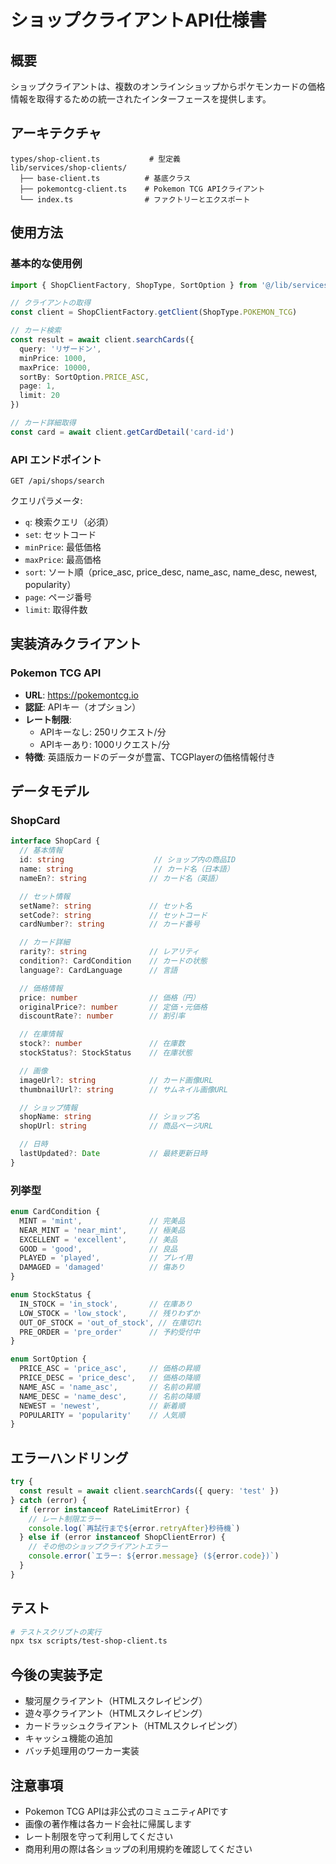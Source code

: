 # ショップクライアントAPI仕様書

## 概要

ショップクライアントは、複数のオンラインショップからポケモンカードの価格情報を取得するための統一されたインターフェースを提供します。

## アーキテクチャ

```
types/shop-client.ts           # 型定義
lib/services/shop-clients/
  ├── base-client.ts          # 基底クラス
  ├── pokemontcg-client.ts    # Pokemon TCG APIクライアント
  └── index.ts                # ファクトリーとエクスポート
```

## 使用方法

### 基本的な使用例

```typescript
import { ShopClientFactory, ShopType, SortOption } from '@/lib/services/shop-clients'

// クライアントの取得
const client = ShopClientFactory.getClient(ShopType.POKEMON_TCG)

// カード検索
const result = await client.searchCards({
  query: 'リザードン',
  minPrice: 1000,
  maxPrice: 10000,
  sortBy: SortOption.PRICE_ASC,
  page: 1,
  limit: 20
})

// カード詳細取得
const card = await client.getCardDetail('card-id')
```

### API エンドポイント

```
GET /api/shops/search
```

クエリパラメータ:
- `q`: 検索クエリ（必須）
- `set`: セットコード
- `minPrice`: 最低価格
- `maxPrice`: 最高価格
- `sort`: ソート順（price_asc, price_desc, name_asc, name_desc, newest, popularity）
- `page`: ページ番号
- `limit`: 取得件数

## 実装済みクライアント

### Pokemon TCG API

- **URL**: https://pokemontcg.io
- **認証**: APIキー（オプション）
- **レート制限**:
  - APIキーなし: 250リクエスト/分
  - APIキーあり: 1000リクエスト/分
- **特徴**: 英語版カードのデータが豊富、TCGPlayerの価格情報付き

## データモデル

### ShopCard

```typescript
interface ShopCard {
  // 基本情報
  id: string                    // ショップ内の商品ID
  name: string                  // カード名（日本語）
  nameEn?: string              // カード名（英語）

  // セット情報
  setName?: string             // セット名
  setCode?: string             // セットコード
  cardNumber?: string          // カード番号

  // カード詳細
  rarity?: string              // レアリティ
  condition?: CardCondition    // カードの状態
  language?: CardLanguage      // 言語

  // 価格情報
  price: number                // 価格（円）
  originalPrice?: number       // 定価・元価格
  discountRate?: number        // 割引率

  // 在庫情報
  stock?: number               // 在庫数
  stockStatus?: StockStatus    // 在庫状態

  // 画像
  imageUrl?: string            // カード画像URL
  thumbnailUrl?: string        // サムネイル画像URL

  // ショップ情報
  shopName: string             // ショップ名
  shopUrl: string              // 商品ページURL

  // 日時
  lastUpdated?: Date           // 最終更新日時
}
```

### 列挙型

```typescript
enum CardCondition {
  MINT = 'mint',               // 完美品
  NEAR_MINT = 'near_mint',     // 極美品
  EXCELLENT = 'excellent',     // 美品
  GOOD = 'good',               // 良品
  PLAYED = 'played',           // プレイ用
  DAMAGED = 'damaged'          // 傷あり
}

enum StockStatus {
  IN_STOCK = 'in_stock',       // 在庫あり
  LOW_STOCK = 'low_stock',     // 残りわずか
  OUT_OF_STOCK = 'out_of_stock', // 在庫切れ
  PRE_ORDER = 'pre_order'      // 予約受付中
}

enum SortOption {
  PRICE_ASC = 'price_asc',     // 価格の昇順
  PRICE_DESC = 'price_desc',   // 価格の降順
  NAME_ASC = 'name_asc',       // 名前の昇順
  NAME_DESC = 'name_desc',     // 名前の降順
  NEWEST = 'newest',           // 新着順
  POPULARITY = 'popularity'    // 人気順
}
```

## エラーハンドリング

```typescript
try {
  const result = await client.searchCards({ query: 'test' })
} catch (error) {
  if (error instanceof RateLimitError) {
    // レート制限エラー
    console.log(`再試行まで${error.retryAfter}秒待機`)
  } else if (error instanceof ShopClientError) {
    // その他のショップクライアントエラー
    console.error(`エラー: ${error.message} (${error.code})`)
  }
}
```

## テスト

```bash
# テストスクリプトの実行
npx tsx scripts/test-shop-client.ts
```

## 今後の実装予定

- 駿河屋クライアント（HTMLスクレイピング）
- 遊々亭クライアント（HTMLスクレイピング）
- カードラッシュクライアント（HTMLスクレイピング）
- キャッシュ機能の追加
- バッチ処理用のワーカー実装

## 注意事項

- Pokemon TCG APIは非公式のコミュニティAPIです
- 画像の著作権は各カード会社に帰属します
- レート制限を守って利用してください
- 商用利用の際は各ショップの利用規約を確認してください